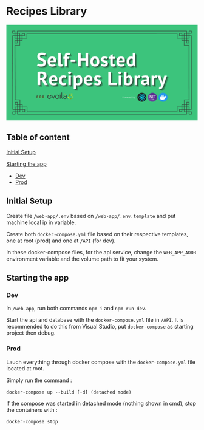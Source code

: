 # Recipes Library

![Repo Card](repo_card.png)

## Table of content

[Initial Setup](#Initial-Setup)

[Starting the app](#Starting-the-app)

- [Dev](#Dev)
- [Prod](#Prod)

## Initial Setup

Create file `/web-app/.env` based on `/web-app/.env.template` and put machine local ip in variable.

Create both `docker-compose.yml` file based on their respective templates, one at root (prod) and one at `/API` (for dev).

In these docker-compose files, for the api service, change the `WEB_APP_ADDR` environment variable and the volume path to fit your system.

## Starting the app

### Dev

In `/web-app`, run both commands `npm i` and `npm run dev`.

Start the api and database with the `docker-compose.yml` file in `/API`. It is recommended to do this from Visual Studio, put `docker-compose` as starting project then debug.

### Prod

Lauch everything through docker compose with the `docker-compose.yml` file located at root.

Simply run the command :

```
docker-compose up --build [-d] (detached mode)
```

If the compose was started in detached mode (nothing shown in cmd), stop the containers with :

```
docker-compose stop
```
